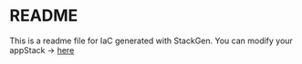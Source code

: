 # README
This is a readme file for IaC generated with StackGen.
You can modify your appStack -> [here](http://main.dev.stackgen.com/appstacks/07744683-0f1c-444f-9bcd-98ea04b535eb)
